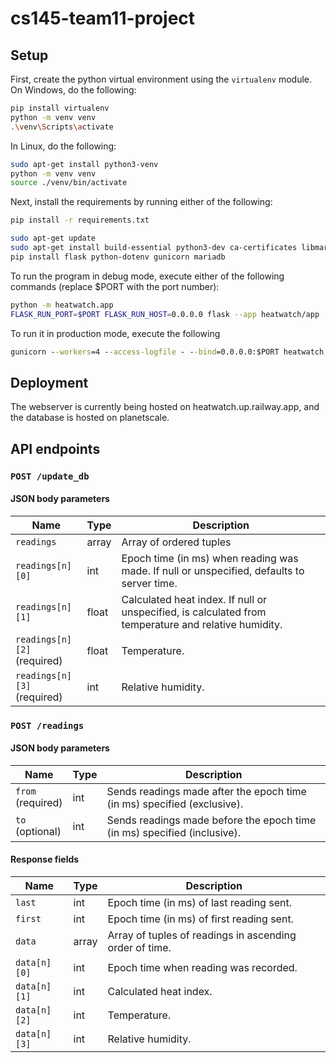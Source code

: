 # cs145-team11-project

## Setup

First, create the python virtual environment using the `virtualenv` module. On Windows, do the following:

```bash
pip install virtualenv
python -m venv venv
.\venv\Scripts\activate
```

In Linux, do the following:

```bash
sudo apt-get install python3-venv
python -m venv venv
source ./venv/bin/activate
```

Next, install the requirements by running either of the following:

```bash
pip install -r requirements.txt
```

```bash
sudo apt-get update
sudo apt-get install build-essential python3-dev ca-certificates libmariadb-dev gunicorn # On Linux
pip install flask python-dotenv gunicorn mariadb
```

To run the program in debug mode, execute either of the following commands (replace $PORT with the port number):
```bash
python -m heatwatch.app
FLASK_RUN_PORT=$PORT FLASK_RUN_HOST=0.0.0.0 flask --app heatwatch/app --debug run
```

To run it in production mode, execute the following
```cmd
gunicorn --workers=4 --access-logfile - --bind=0.0.0.0:$PORT heatwatch.app:app
```

## Deployment

The webserver is currently being hosted on heatwatch.up.railway.app, and the database is hosted on planetscale.

## API endpoints

### `POST /update_db`

#### JSON body parameters

| Name | Type | Description |
| --- | --- | --- |
| `readings`| array | Array of ordered tuples |
| `readings[n][0]` | int | Epoch time (in ms) when reading was made. If null or unspecified, defaults to server time. |
| `readings[n][1]` | float | Calculated heat index. If null or unspecified, is calculated from temperature and relative humidity. |
| `readings[n][2]`<br>(required) | float | Temperature. |
| `readings[n][3]`<br>(required) | int | Relative humidity. |

### `POST /readings`

#### JSON body parameters
| Name | Type | Description |
|---|---|---|
| `from`<br>(required) | int | Sends readings made after the epoch time (in ms) specified (exclusive). |
| `to`<br>(optional) | int | Sends readings made before the epoch time (in ms) specified (inclusive). |

#### Response fields
| Name | Type | Description |
|---|---|---|
| `last` | int | Epoch time (in ms) of last reading sent. |
| `first` | int | Epoch time (in ms) of first reading sent. |
| `data` | array | Array of tuples of readings in ascending order of time. |
| `data[n][0]` | int | Epoch time when reading was recorded. |
| `data[n][1]` | int | Calculated heat index. |
| `data[n][2]` | int | Temperature. |
| `data[n][3]` | int | Relative humidity. |
